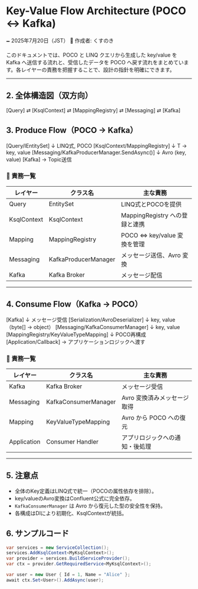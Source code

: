 # Key-Value Flow Architecture (POCO ↔ Kafka)

🗕 2025年7月20日（JST）
🧐 作成者: くすのき

このドキュメントでは、POCO と LINQ クエリから生成した key/value を Kafka へ送信する流れと、受信したデータを POCO へ戻す流れをまとめています。各レイヤーの責務を把握することで、設計の指針を明確にできます。

---

## 2. 全体構造図（双方向）

[Query] ⇄ [KsqlContext] ⇄ [MappingRegistry] ⇄ [Messaging] ⇄ [Kafka]


## 3. Produce Flow（POCO → Kafka）

[Query/IEntitySet<T>]
↓ LINQ式, POCO
[KsqlContext/MappingRegistry]
↓ T → key, value
[Messaging/KafkaProducerManager.SendAsync()]
↓ Avro (key, value)
[Kafka]
→ Topic送信


### 🧱 責務一覧

| レイヤー     | クラス名             | 主な責務                                  |
|--------------|----------------------|-------------------------------------------|
| Query        | EntitySet<T>         | LINQ式とPOCOを提供                         |
| KsqlContext  | KsqlContext          | MappingRegistry への登録と連携           |
| Mapping      | MappingRegistry      | POCO ⇔ key/value 変換を管理              |
| Messaging    | KafkaProducerManager | メッセージ送信、Avro 変換                |
| Kafka        | Kafka Broker         | メッセージ配信                            |

---

## 4. Consume Flow（Kafka → POCO）

[Kafka]
↓ メッセージ受信
[Serialization/AvroDeserializer]
↓ key, value（byte[] → object）
[Messaging/KafkaConsumerManager]
↓ key, value
[MappingRegistry/KeyValueTypeMapping]
↓ POCO再構成
[Application/Callback]
→ アプリケーションロジックへ渡す



### 🧱 責務一覧

| レイヤー     | クラス名               | 主な責務                                     |
|--------------|------------------------|----------------------------------------------|
| Kafka        | Kafka Broker           | メッセージ受信                                |
| Messaging    | KafkaConsumerManager   | Avro 変換済みメッセージ取得                 |
| Mapping      | KeyValueTypeMapping    | Avro から POCO への復元                     |
| Application  | Consumer Handler       | アプリロジックへの通知・後処理              |

---

## 5. 注意点

- 全体のKey定義はLINQ式で統一（POCOの属性依存を排除）。
- key/valueのAvro変換はConfluent公式に完全依存。
- `KafkaConsumerManager` は Avro から復元した型の安全性を保持。
- 各構成はDIにより初期化、KsqlContextが統括。


## 6. サンプルコード

```csharp
var services = new ServiceCollection();
services.AddKsqlContext<MyKsqlContext>();
var provider = services.BuildServiceProvider();
var ctx = provider.GetRequiredService<MyKsqlContext>();

var user = new User { Id = 1, Name = "Alice" };
await ctx.Set<User>().AddAsync(user);
```
